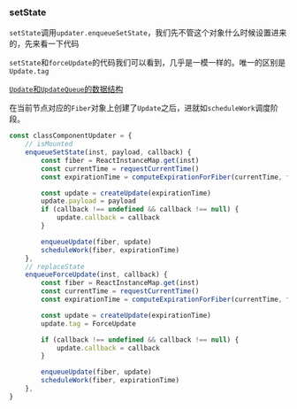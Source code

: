 ### setState

`setState`调用`updater.enqueueSetState`，我们先不管这个对象什么时候设置进来的，先来看一下代码

`setState`和`forceUpdate`的代码我们可以看到，几乎是一模一样的。唯一的区别是`Update.tag`

[`Update`和`UpdateQueue`的数据结构](/ILoveDevelop/react/basic/reactFiber.md)

在当前节点对应的`Fiber`对象上创建了`Update`之后，进就如`scheduleWork`调度阶段。

```javascript
const classComponentUpdater = {
    // isMounted
    enqueueSetState(inst, payload, callback) {
        const fiber = ReactInstanceMap.get(inst)
        const currentTime = requestCurrentTime()
        const expirationTime = computeExpirationForFiber(currentTime, fiber)

        const update = createUpdate(expirationTime)
        update.payload = payload
        if (callback !== undefined && callback !== null) {
            update.callback = callback
        }

        enqueueUpdate(fiber, update)
        scheduleWork(fiber, expirationTime)
    },
    // replaceState
    enqueueForceUpdate(inst, callback) {
        const fiber = ReactInstanceMap.get(inst)
        const currentTime = requestCurrentTime()
        const expirationTime = computeExpirationForFiber(currentTime, fiber)

        const update = createUpdate(expirationTime)
        update.tag = ForceUpdate

        if (callback !== undefined && callback !== null) {
            update.callback = callback
        }

        enqueueUpdate(fiber, update)
        scheduleWork(fiber, expirationTime)
    },
}
```